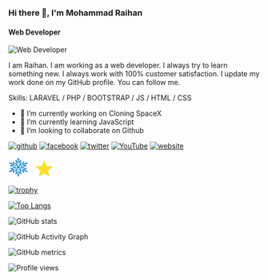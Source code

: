 ### Hi there 👋,  I'm Mohammad Raihan
#### Web Developer
![Web Developer](https://pbs.twimg.com/profile_banners/1190119173923336193/1663148136/1080x360)


I am Raihan. I am working as a web developer. I always try to learn something new. I always work with 100% customer satisfaction. I update my work done on my GitHub profile. You can follow me.

Skills: LARAVEL / PHP / BOOTSTRAP / JS / HTML / CSS

- 🔭 I’m currently working on Cloning SpaceX 
- 🌱 I’m currently learning JavaScript 
- 👯 I’m looking to collaborate on Github 


[<img src='https://cdn.jsdelivr.net/npm/simple-icons@3.0.1/icons/github.svg' alt='github' height='40'>](https://github.com/https://github.com/Mohammed-Rayan09)  [<img src='https://cdn.jsdelivr.net/npm/simple-icons@3.0.1/icons/facebook.svg' alt='facebook' height='40'>](https://www.facebook.com/https://www.facebook.com/mohammed.raihansultan)  [<img src='https://cdn.jsdelivr.net/npm/simple-icons@3.0.1/icons/twitter.svg' alt='twitter' height='40'>](https://twitter.com/https://twitter.com/Mohamme67332770)  [<img src='https://cdn.jsdelivr.net/npm/simple-icons@3.0.1/icons/youtube.svg' alt='YouTube' height='40'>](https://www.youtube.com/channel/https://www.youtube.com/channel/UCeTVVZbprZhcxAFULcDr6fA)  [<img src='https://cdn.jsdelivr.net/npm/simple-icons@3.0.1/icons/icloud.svg' alt='website' height='40'>](https://mohammed-rayan09.github.io/rayan/)  

<a href='https://archiveprogram.github.com/'><img src='https://raw.githubusercontent.com/acervenky/animated-github-badges/master/assets/acbadge.gif' width='40' height='40'></a> <a href='https://stars.github.com/'><img src='https://raw.githubusercontent.com/acervenky/animated-github-badges/master/assets/starbadge.gif' width='35' height='35'></a> 

[![trophy](https://github-profile-trophy.vercel.app/?username=https://github.com/Mohammed-Rayan09)](https://github.com/ryo-ma/github-profile-trophy)

[![Top Langs](https://github-readme-stats.vercel.app/api/top-langs/?username=https://github.com/Mohammed-Rayan09)](https://github.com/anuraghazra/github-readme-stats)

![GitHub stats](https://github-readme-stats.vercel.app/api?username=https://github.com/Mohammed-Rayan09&show_icons=true)  

![GitHub Activity Graph](https://activity-graph.herokuapp.com/graph?username=https://github.com/Mohammed-Rayan09)  

![GitHub metrics](https://metrics.lecoq.io/https://github.com/Mohammed-Rayan09)  

![Profile views](https://gpvc.arturio.dev/https://github.com/Mohammed-Rayan09)  
